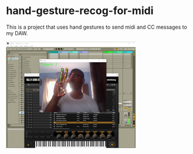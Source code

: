# hand-gesture-recog-for-midi
 This is a project that uses hand gestures to send midi and CC messages to my DAW.


 <img src='./Screenshot 2024-09-24 101922.png' width=70%>